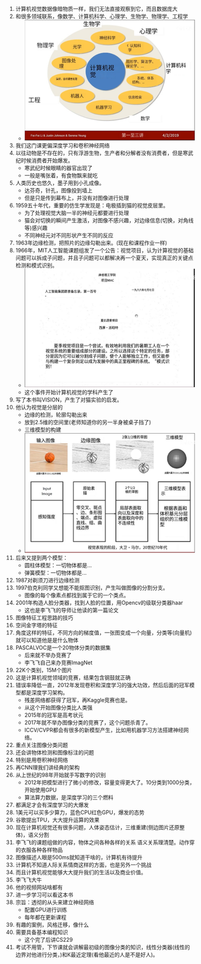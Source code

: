 1. 计算机视觉数据像暗物质一样，我们无法直接观察到它，而且数据庞大
2. 和很多领域联系，像数学、计算机科学、心理学、生物学、物理学、工程学
   - ![Alt text](image.png)
3. 我们这门课更偏深度学习和卷积神经网络
4. 以往动物是不存在的，只有浮游生物，生产者和分解者没有消费者，但是寒武纪时候消费者开始爆发。
   - 寒武纪时候眼睛的器官出现了
   - 一般是嘴张着，有食物飘来就吃
5. 人类历史也悠久，墨子用到小孔成像。
   - 达芬奇，针孔，图像投到墙上
   - 但是只是传到幕布上，并没有对图像进行处理
6. 1959五十年代，重要的仿生学发现是：电极插到猫的视觉皮层里。
   - 为了处理视觉大脑一半的神经元都要进行处理
   - 猫会对切换的瞬间产生激活，对图像不感兴趣，对边缘信息(切换，对角线等)感兴趣
   - 不同神经元对不同形状产生不同的反应
7. 1963年边缘检测，把照片的边缘勾勒出来。(现在和课程作业一样)
8. 1966年，MIT人工智能课题组发了一个公告：视觉项目，认为计算视觉的基础问题可以拆成子问题，并且子问题可以都解决再一个夏天，实现真正的关键点检测和模式识别。
   - ![Alt text](image-1.png)
   - 这个事件开始计算机视觉的学科产生了
9. 写了本书叫VISION，产生了对猫实验的启发。
10. 他认为视觉是分层的
    - 边缘的检测，轮廓勾勒出来
    - 放到2.5维的空间里(老师知道你的另一半身被桌子挡了)
    - 三维模型的构建
    - ![Alt text](image-2.png)
11. 后来又提到两个模型：
    - 圆柱体模型：一切物体都是...
    - 弹簧模型：一切物体都是...
12. 1987对剃须刀进行边缘检测
13. 1997伯克利同学又想能不能抠图识别，产生叫做图像的分割分支。
    - 图像的每个像素点都找到属于它的一个类点。
14. 2001年构造人脸分类器，找到人脸的位置，用Opencv的级联分类器haar
    - 这也是李飞飞的导师让他读的第一篇论文
15. 图像特征工程思路的技巧
16. 空间金字塔的特征
17. 角度这样的特征，不同方向的梯度值，一张图变成一个向量，分类等(向量机)就可以知道他是是什么物体
18. PASCALVOC是一个20物体分类的数据集
    - 后来就不举办竞赛了
    - 李飞飞自己来办竞赛ImagNet
19. 22K个类别，15M个图片
20. 这是计算机视觉领域的竞赛，结果包含钢鼓就正确
21. 错误率降低一直，2012年发现卷积和深度学习的强大功效，然后后面的冠军模型都是深度学习架构。
    - 残差网络都获得了冠军，再Kaggle竞赛也是。
    - 从这个开始图像分类比人类强
    - 2015年的冠军是高考状元
    - 2017年就不举办图像分类的竞赛了，这个问题杀青了。
    - ICCV/CVPR都会有很多的新模型产生，比如用机器学习方法搭建神经网络。
22. 重点关注图像分类问题
23. 还会讲物体检测和图像标注的问题
24. 特别是用卷积神经网络
25. 再CNN理我们讲经典的架构
26. 从上世纪的98年开始就手写数字的识别
    - 2012年把模型进行了微小的修改，容量变得更大了。10分类到1000分类，开始使用GPU
    - 算法算力数据，是深度学习的三个燃料
27. 都满足才会有深度学习的大爆发
28. 1美元可以买多少算力，蓝色CPU红色GPU，爆发的态势
29. 谷歌提出TPU，大大提升运算的效果
30. 现在计算机视觉还有很多问题，人体姿态估计，三维重建(侧边图片还原整体)，语义分割
31. 李飞飞的课题组做的内容，物体之间各种各样的关系 语义关系理清楚。动作穿的衣服各种各样物品
32. 图像描述人眼是500ms就知道干啥的，计算机有待提升
33. 计算机不知道人际关系情商这样的方面，也是另外一个挑战
34. 而且计算机视觉能够大大提升我们的生活以及商业价值。
35. 李飞飞大牛
36. 他的视频网站啥都有
37. 进一步学习可以看这本书
38. 宗旨：透彻的从头来建立神经网络
    - 配置GPU进行训练
    - 每年都在更新课程
39. 有趣的案例，风格迁移，像什么
40. 需要具备基本编程知识
    - 这个完了后讲CS229
41. 考试不用管，下节课就会讲解最初级的图像分类的知识，线性分类器(线性的边界对他进行分类，)和K最近定理(看他最近的人是不是好人)。